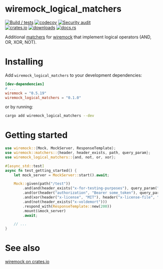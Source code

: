 # wiremock_logical_matchers

[![Build / tests](https://github.com/clechasseur/wiremock_logical_matchers/actions/workflows/rust.yml/badge.svg?branch=main&event=push)](https://github.com/clechasseur/wiremock_logical_matchers/actions/workflows/rust.yml) [![codecov](https://codecov.io/gh/clechasseur/wiremock_logical_matchers/branch/main/graph/badge.svg?token=NIW54Q8UC3)](https://codecov.io/gh/clechasseur/wiremock_logical_matchers) [![Security audit](https://github.com/clechasseur/wiremock_logical_matchers/actions/workflows/rust-audit.yml/badge.svg?branch=main)](https://github.com/clechasseur/wiremock_logical_matchers/actions/workflows/rust-audit.yml)<br/>
[![crates.io](https://img.shields.io/crates/v/wiremock_logical_matchers.svg)](https://crates.io/crates/wiremock_logical_matchers) [![downloads](https://img.shields.io/crates/d/wiremock_logical_matchers.svg)](https://crates.io/crates/wiremock_logical_matchers) [![docs.rs](https://img.shields.io/badge/docs-latest-blue.svg)](https://docs.rs/wiremock_logical_matchers)

Additional [matchers](https://docs.rs/wiremock/latest/wiremock/trait.Match.html) for [wiremock](https://crates.io/crates/wiremock) that implement logical operators (AND, OR, XOR, NOT).

# Installing

Add `wiremock_logical_matchers` to your development dependencies:

```toml
[dev-dependencies]
# ...
wiremock = "0.5.19"
wiremock_logical_matchers = "0.1.0"
```

or by running:

```bash
cargo add wiremock_logical_matchers --dev
```

# Getting started

```rust
use wiremock::{Mock, MockServer, ResponseTemplate};
use wiremock::matchers::{header, header_exists, path, query_param};
use wiremock_logical_matchers::{and, not, or, xor};

#[async_std::test]
async fn test_getting_started() {
    let mock_server = MockServer::start().await;

    Mock::given(path("/test"))
        .and(and(header_exists("x-for-testing-purposes"), query_param("page", "1")))
        .and(or(header("authorization", "Bearer some_token"), query_param("override-security", "1")))
        .and(xor(header("x-license", "MIT"), header("x-license-file", "LICENSE")))
        .and(not(header_exists("x-voldemort")))
        .respond_with(ResponseTemplate::new(200))
        .mount(&mock_server)
        .await;

    // ...
}
```

# See also

[wiremock on crates.io](https://crates.io/crates/wiremock)

